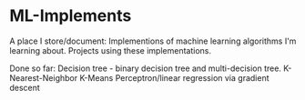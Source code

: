 # ML-Implements
A place I store/document:
	Implementions of machine learning algorithms I'm learning about.
	Projects using these implementations.

Done so far:
  Decision tree - binary decision tree and multi-decision tree.
  K-Nearest-Neighbor
  K-Means
  Perceptron/linear regression via gradient descent

